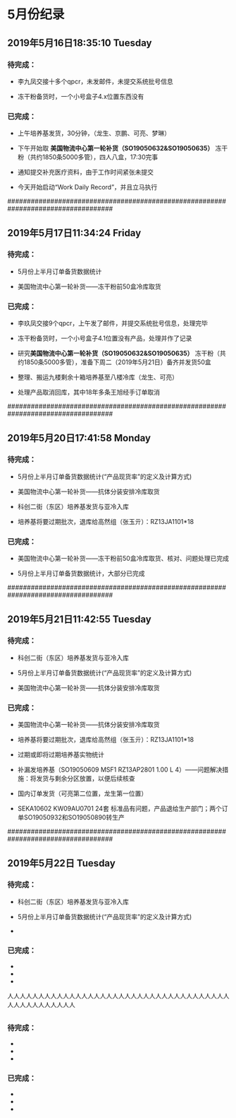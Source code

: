 # 5月份纪录

## 2019年5月16日18:35:10 Tuesday

### 待完成：

- 李九凤交接十多个qpcr，未发邮件，未提交系统批号信息

- 冻干粉备货时，一个小号盒子4.x位置东西没有

### 已完成：

- 上午培养基发货，30分钟，（龙生、京鹏、可亮、梦琳）

- 下午开始取 **美国物流中心第一轮补货（SO19050632&SO19050635）** 冻干粉（共约1850条5000多管），四人八盒，17:30完事

- 通知提交补充医疗资料，由于工作时间紧张未提交

- 今天开始启动“Work Daily Record”，并且立马执行

###################################################################################

## 2019年5月17日11:34:24 Friday

### 待完成：

- 5月份上半月订单备货数据统计

- 美国物流中心第一轮补货——冻干粉前50盒冷库取货

### 已完成：

- 李玖凤交接9个qpcr，上午发了邮件，并提交系统批号信息，处理完毕

- 冻干粉备货时，一个小号盒子4.1位置没有产品，处理并作了记录

- 研究**美国物流中心第一轮补货（SO19050632&SO19050635）** 冻干粉（共约1850条5000多管），准备下周二（2019年5月21日）备齐并发货50盒

- 整理、搬运九楼剩余十箱培养基至八楼冷库（龙生、可亮）

- 处理产品取消回库，其中18年多条王旭经手订单取消

###################################################################################

##  2019年5月20日17:41:58 Monday

### 待完成：

- 5月份上半月订单备货数据统计(“产品现货率”的定义及计算方式)

- 美国物流中心第一轮补货——抗体分装安排冷库取货

- 科创二街（东区）培养基发货与亚冷入库

- 培养基将要过期批次，退库给高然组（张玉亓）：RZ13JA1101*18

### 已完成：

- 美国物流中心第一轮补货——冻干粉前50盒冷库取货、核对、问题处理已完成

- 5月份上半月订单备货数据统计，大部分已完成

###################################################################################

##  2019年5月21日11:42:55 Tuesday

### 待完成：

- 科创二街（东区）培养基发货与亚冷入库

- 5月份上半月订单备货数据统计(“产品现货率”的定义及计算方式)

- 美国物流中心第一轮补货——抗体分装安排冷库取货

### 已完成：

- 美国物流中心第一轮补货——抗体分装安排冷库取货

- 培养基将要过期批次，退库给高然组（张玉亓）：RZ13JA1101*18

- 过期或即将过期培养基实物统计

- 补漏发培养基（SO19050609	MSF1	RZ13AP2801	1.00 L	4）——问题解决措施：将发货与剩余分区放置，以便后续核查

- 国内订单发货（可亮第二位置，龙生第一位置）

- SEKA10602 KW09AU0701 24套 标准品有问题，产品退给生产部门；两个订单SO19050932和SO19050890转生产

###################################################################################

##  2019年5月22日 Tuesday

### 待完成：

- 科创二街（东区）培养基发货与亚冷入库

- 5月份上半月订单备货数据统计(“产品现货率”的定义及计算方式)

- 

### 已完成：

- 

- 

- 

人人人人人人人人人人人人人人人人人人人人人人人人人人人人人人人人人人人人人人人人人人人人人人人

## 

### 待完成：

- 

- 

- 

### 已完成：

- 

- 

- 
